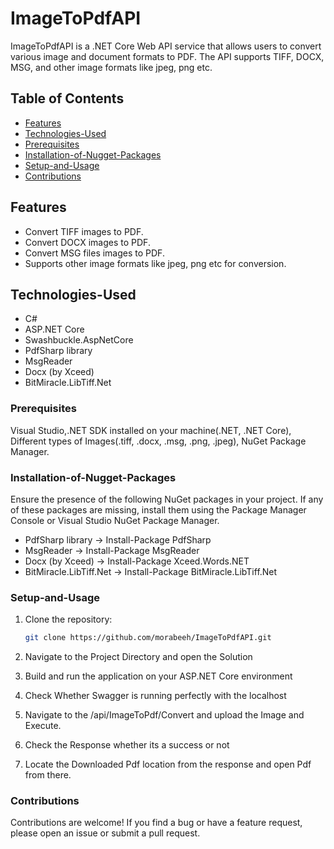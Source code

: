 # ImageToPdfAPI

ImageToPdfAPI is a .NET Core Web API service that allows users to convert various image and document formats to PDF. The API supports TIFF, DOCX, MSG, and other image formats like jpeg, png etc.

## Table of Contents

- [Features](#Features)
- [Technologies-Used](#Technologies-Used)
- [Prerequisites](#Prerequisites)
- [Installation-of-Nugget-Packages](#Installation-of-Nugget-Packages)
- [Setup-and-Usage](#Setup-and-Usage)
- [Contributions](#contributions)

## Features

- Convert TIFF images to PDF.
- Convert DOCX images to PDF.
- Convert MSG files images to PDF.
- Supports other image formats like jpeg, png etc for conversion.

## Technologies-Used

- C#
- ASP.NET Core
- Swashbuckle.AspNetCore
- PdfSharp library
- MsgReader
- Docx (by Xceed)
- BitMiracle.LibTiff.Net


### Prerequisites

Visual Studio,.NET SDK installed on your machine(.NET, .NET Core), Different types of Images(.tiff, .docx, .msg, .png, .jpeg), NuGet Package Manager. 

### Installation-of-Nugget-Packages
Ensure the presence of the following NuGet packages in your project. If any of these packages are missing, install them using the Package Manager Console or Visual Studio NuGet Package Manager.

* PdfSharp library -> Install-Package PdfSharp
* MsgReader -> Install-Package MsgReader
* Docx (by Xceed) -> Install-Package Xceed.Words.NET
* BitMiracle.LibTiff.Net -> Install-Package BitMiracle.LibTiff.Net


### Setup-and-Usage

1. Clone the repository:

   ```bash
   git clone https://github.com/morabeeh/ImageToPdfAPI.git

2. Navigate to the Project Directory and open the Solution

3. Build and run the application on your ASP.NET Core environment

4. Check Whether Swagger is running perfectly with the localhost

5. Navigate to the /api/ImageToPdf/Convert and upload the Image and Execute.

7. Check the Response whether its a success or not

6. Locate the Downloaded Pdf location from the response and open Pdf from there.


### Contributions
Contributions are welcome! If you find a bug or have a feature request, please open an issue or submit a pull request.
